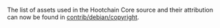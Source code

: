 The list of assets used in the Hootchain Core source and their attribution can now be found in [contrib/debian/copyright](../contrib/debian/copyright).
